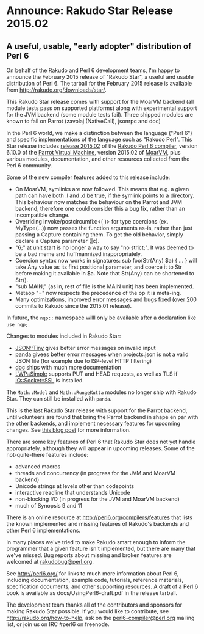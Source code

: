 # Announce: Rakudo Star Release 2015.02

## A useful, usable, "early adopter" distribution of Perl 6

On behalf of the Rakudo and Perl 6 development teams, I'm happy to
announce the February 2015 release of "Rakudo Star", a useful and usable
distribution of Perl 6. The tarball for the February 2015 release is
available from <http://rakudo.org/downloads/star/>.

This Rakudo Star release comes with support for the MoarVM
backend (all module tests pass on supported platforms) along with
experimental support for the JVM backend (some module tests fail).
Three shipped modules are known to fail on Parrot (zavolaj (NativeCall),
jsonrpc and doc)

In the Perl 6 world, we make a distinction between the language
("Perl 6") and specific implementations of the language such as
"Rakudo Perl". This Star release includes [release 2015.02] of the
[Rakudo Perl 6 compiler], version 6.10.0 of the [Parrot Virtual
Machine], version 2015.02 of [MoarVM], plus various modules,
documentation, and other resources collected from the Perl 6
community.

[release 2015.02]:
    https://github.com/rakudo/rakudo/blob/nom/docs/announce/2015.02.md
[Rakudo Perl 6 compiler]: http://github.com/rakudo/rakudo
[Parrot Virtual Machine]: http://parrot.org
[MoarVM]: http://moarvm.org/

Some of the new compiler features added to this release include:

+ On MoarVM, symlinks are now followed.  This means that e.g. a given path
  can have both .l and .d be true, if the symlink points to a directory.
  This behaviour now matches the behaviour on the Parrot and JVM backend,
  therefore one could consider this a bug fix, rather than an incompatible
  change.
+ Overriding invoke/postcircumfix:<( )> for type coercions (ex. MyType(...))
  now passes the function arguments as-is, rather than just passing a Capture
  containing them. To get the old behavior, simply declare a Capture
  parameter (|c).
+ "6;" at unit start is no longer a way to say "no strict;".  It was deemed
  to be a bad meme and huffmannized inappropriately.
+ Coercion syntax now works in signatures: sub foo(Str(Any) $a) { ... }
  will take Any value as its first positional parameter, and coerce it to
  Str before making it available in $a.  Note that Str(Any) can be shortened
  to Str().
+ "sub MAIN;" (as in, rest of file is the MAIN unit) has been implemented.
+ Metaop "=" now respects the precedence of the op it is meta-ing.
+ Many optimizations, improved error messages and bugs fixed (over
  200 commits to Rakudo since the 2015.01 release).

In future, the `nqp::` namespace willl only be available after a declaration
like `use nqp;`.

Changes to modules included in Rakudo Star:

- [JSON::Tiny](https://github.com/moritz/json) gives better error messages on invalid input
- [panda](https://github.com/tadzik/panda) givees better error messages when
  projects.json is not a valid JSON file (for example due to ISP-level HTTP filtering)
- [doc](https://github.com/perl6/doc) ships with much more documentation
- [LWP::Simple](https://github.com/cosimo/perl6-lwp-simple) supports PUT and HEAD requests,
  as well as TLS if [IO::Socket::SSL](https://github.com/sergot/io-socket-ssl/) is installed.

The `Math::Model` and `Math::RungeKutta` modules no longer ship with Rakudo
Star. They can still be installed with `panda`.

This is the last Rakudo Star release with support for the Parrot backend,
until volunteers are found that bring the Parrot backend in shape en par with
the other backends, and implement necessary features for upcoming changes. See
[this blog post](http://pmthium.com/2015/02/suspending-rakudo-parrot/) for
more information.

There are some key features of Perl 6 that Rakudo Star does not yet
handle appropriately, although they will appear in upcoming releases.
Some of the not-quite-there features include:

  * advanced macros
  * threads and concurrency (in progress for the JVM and MoarVM backend)
  * Unicode strings at levels other than codepoints
  * interactive readline that understands Unicode
  * non-blocking I/O (in progress for the JVM and MoarVM backend)
  * much of Synopsis 9 and 11

There is an online resource at <http://perl6.org/compilers/features>
that lists the known implemented and missing features of Rakudo's
backends and other Perl 6 implementations.

In many places we've tried to make Rakudo smart enough to inform the
programmer that a given feature isn't implemented, but there are many
that we've missed. Bug reports about missing and broken features are
welcomed at <rakudobug@perl.org>.

See <http://perl6.org/> for links to much more information about
Perl 6, including documentation, example code, tutorials, reference
materials, specification documents, and other supporting resources. A
draft of a Perl 6 book is available as docs/UsingPerl6-draft.pdf in
the release tarball.

The development team thanks all of the contributors and sponsors for
making Rakudo Star possible. If you would like to contribute, see
<http://rakudo.org/how-to-help>, ask on the <perl6-compiler@perl.org>
mailing list, or join us on IRC \#perl6 on freenode.
